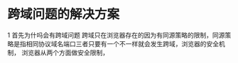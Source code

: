 # 跨域问题的解决方案
1 首先为什吗会有跨域问题
跨域只在浏览器存在的因为有同源策略的限制，同源策略是指相同协议域名端口三者只要有一个不一样就会发生跨域，浏览器的安全机制，
浏览器从两个方面做安全限制，
